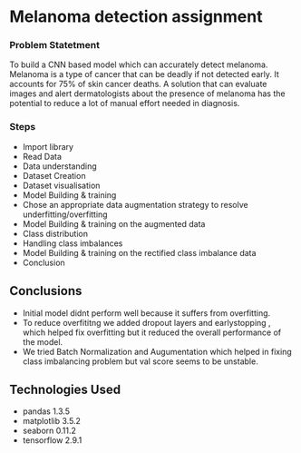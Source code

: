 # Melanoma detection assignment

### Problem Statetment
To build a CNN based model which can accurately detect melanoma. Melanoma is a type of cancer that can be deadly if not detected early. It accounts for 75% of skin cancer deaths. A solution that can evaluate images and alert dermatologists about the presence of melanoma has the potential to reduce a lot of manual effort needed in diagnosis.



### Steps
- Import library
- Read Data
- Data understanding
- Dataset Creation
- Dataset visualisation
- Model Building & training 
- Chose an appropriate data augmentation strategy to resolve underfitting/overfitting 
- Model Building & training on the augmented data 
- Class distribution
- Handling class imbalances
- Model Building & training on the rectified class imbalance data
- Conclusion

## Conclusions
- Initial model didnt perform well because it suffers from overfitting.
- To reduce overfititng we added dropout layers and earlystopping , which helped fix overfitting but it reduced the overall performance of the model.
- We tried Batch Normalization and Augumentation which helped in fixing class imbalancing problem but val score seems to be unstable.

## Technologies Used
- pandas 1.3.5
- matplotlib 3.5.2
- seaborn 0.11.2
- tensorflow 2.9.1
